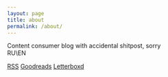 ```yaml
---
layout: page
title: about
permalink: /about/
---
```

Content consumer blog with accidental shitpost, sorry  
RU\EN


[RSS](/feed.xml)
[Goodreads](https://www.goodreads.com/user/show/91881550-ummshsh)
[Letterboxd](https://letterboxd.com/ummshsh/films/)